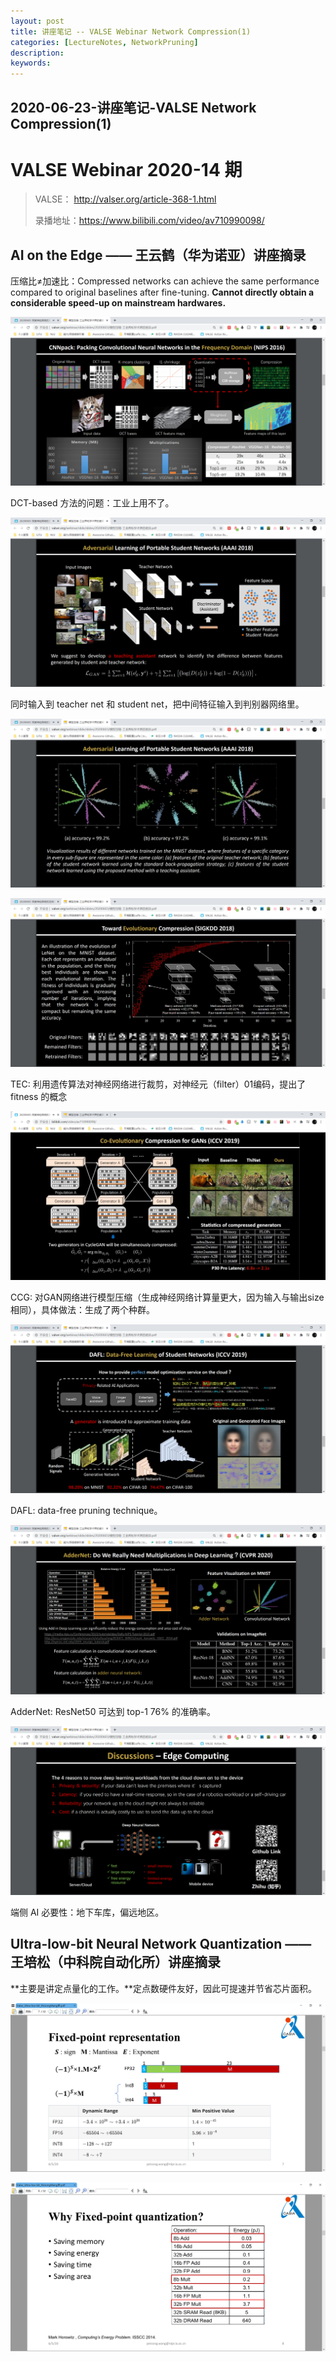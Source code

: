 ```yaml
---
layout: post
title: 讲座笔记 -- VALSE Webinar Network Compression(1)
categories: [LectureNotes, NetworkPruning]
description: 
keywords: 
---
```


## 2020-06-23-讲座笔记-VALSE Network Compression(1)

# VALSE Webinar 2020-14 期

> VALSE： http://valser.org/article-368-1.html 
>
> 录播地址：https://www.bilibili.com/video/av710990098/ 

##  AI on the Edge —— 王云鹤（华为诺亚）讲座摘录

压缩比≠加速比：Compressed networks can achieve the same performance compared to original baselines after fine-tuning. **Cannot directly obtain a considerable speed-up on mainstream hardwares.** 

![](/images/VALSE/modelCompression0.png)

DCT-based 方法的问题：工业上用不了。

![](/images/VALSE/modelCompression1.png)

同时输入到 teacher net 和 student net，把中间特征输入到判别器网络里。

![](/images/VALSE/modelCompression2.png)

![](/images/VALSE/modelCompression3.png)

TEC: 利用遗传算法对神经网络进行裁剪，对神经元（filter）01编码，提出了 fitness 的概念

![](/images/VALSE/modelCompression4.png)

CCG: 对GAN网络进行模型压缩（生成神经网络计算量更大，因为输入与输出size相同），具体做法：生成了两个种群。

![](/images/VALSE/modelCompression5.png)

 DAFL: data-free pruning technique。

![](/images/VALSE/modelCompression6.png)

AdderNet: ResNet50 可达到 top-1 76% 的准确率。

![](/images/VALSE/modelCompression7.png)

端侧 AI 必要性：地下车库，偏远地区。

## Ultra-low-bit Neural Network Quantization —— 王培松（中科院自动化所）讲座摘录

**主要是讲定点量化的工作。**定点数硬件友好，因此可提速并节省芯片面积。

![](/images/VALSE/modelCompression8.png)

![](/images/VALSE/modelCompression9.png)